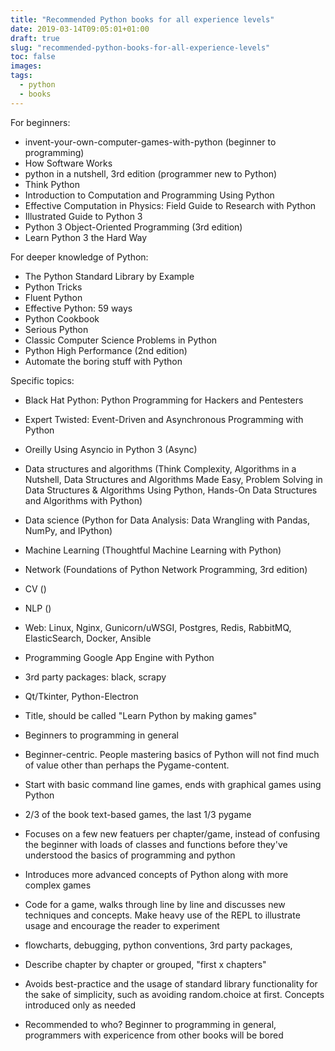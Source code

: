 ```yaml
---
title: "Recommended Python books for all experience levels"
date: 2019-03-14T09:05:01+01:00
draft: true
slug: "recommended-python-books-for-all-experience-levels"
toc: false
images:
tags: 
  - python
  - books
---
```


For beginners:
- invent-your-own-computer-games-with-python (beginner to programming)
- How Software Works
- python in a nutshell, 3rd edition (programmer new to Python)
- Think Python
- Introduction to Computation and Programming Using Python
- Effective Computation in Physics: Field Guide to Research with Python
- Illustrated Guide to Python 3
- Python 3 Object-Oriented Programming (3rd edition)
- Learn Python 3 the Hard Way

For deeper knowledge of Python:
- The Python Standard Library by Example
- Python Tricks
- Fluent Python
- Effective Python: 59 ways
- Python Cookbook
- Serious Python
- Classic Computer Science Problems in Python
- Python High Performance (2nd edition)
- Automate the boring stuff with Python

Specific topics:
- Black Hat Python: Python Programming for Hackers and Pentesters
- Expert Twisted: Event-Driven and Asynchronous Programming with Python
- Oreilly Using Asyncio in Python 3 (Async)
- Data structures and algorithms (Think Complexity, Algorithms in a Nutshell, Data Structures and Algorithms Made Easy, Problem Solving in Data Structures & Algorithms Using Python, Hands-On Data Structures and Algorithms with Python)
- Data science (Python for Data Analysis: Data Wrangling with Pandas, NumPy, and IPython)
- Machine Learning (Thoughtful Machine Learning with Python)
- Network (Foundations of Python Network Programming, 3rd edition)
- CV ()
- NLP ()
- Web: Linux, Nginx, Gunicorn/uWSGI, Postgres, Redis, RabbitMQ, ElasticSearch, Docker, Ansible
- Programming Google App Engine with Python
- 3rd party packages: black, scrapy
- Qt/Tkinter, Python-Electron

- Title, should be called "Learn Python by making games"
- Beginners to programming in general
- Beginner-centric. People mastering basics of Python will not find much of value other than perhaps the Pygame-content.
- Start with basic command line games, ends with graphical games using Python
- 2/3 of the book text-based games, the last 1/3 pygame
- Focuses on a few new featuers per chapter/game, instead of confusing the beginner with loads of classes and functions before they've understood the basics of programming and python
- Introduces more advanced concepts of Python along with more complex games
- Code for a game, walks through line by line and discusses new techniques and concepts. Make heavy use of the REPL to illustrate usage and encourage the reader to experiment
- flowcharts, debugging, python conventions, 3rd party packages, 
- Describe chapter by chapter or grouped, "first x chapters"
- Avoids best-practice and the usage of standard library functionality for the sake of simplicity, such as avoiding random.choice at first. Concepts introduced only as needed
- Recommended to who? Beginner to programming in general, programmers with expericence from other books will be bored